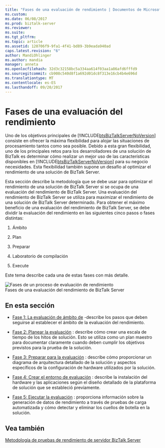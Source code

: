 ```yaml
---
title: "Fases de una evaluación de rendimiento | Documentos de Microsoft"
ms.custom: 
ms.date: 06/08/2017
ms.prod: biztalk-server
ms.reviewer: 
ms.suite: 
ms.tgt_pltfrm: 
ms.topic: article
ms.assetid: 120706f9-9fa1-4f41-bd89-3b9eada940ad
caps.latest.revision: "6"
author: MandiOhlinger
ms.author: mandia
manager: anneta
ms.openlocfilehash: 32d3c32158bc5a334aa614f03aa1a86afd6fffd9
ms.sourcegitcommit: cb908c540d8f1a692d01dc8f313e16cb4b4e696d
ms.translationtype: MT
ms.contentlocale: es-ES
ms.lasthandoff: 09/20/2017
---
```

# <a name="phases-of-a-performance-assessment"></a>Fases de una evaluación del rendimiento
Uno de los objetivos principales de [!INCLUDE[btsBizTalkServerNoVersion](../includes/btsbiztalkservernoversion-md.md)] consiste en ofrecer la máxima flexibilidad para alojar las situaciones de procesamiento tantos como sea posible. Debido a esta gran flexibilidad, uno de los principales retos para los desarrolladores de una solución de BizTalk es determinar cómo realizar un mejor uso de las características disponibles en [!INCLUDE[btsBizTalkServerNoVersion](../includes/btsbiztalkservernoversion-md.md)] para su negocio necesidades. Esta flexibilidad también supone un desafío al optimizar el rendimiento de una solución de BizTalk Server.  
  
 Esta sección describe la metodología que se debe usar para optimizar el rendimiento de una solución de BizTalk Server si se ocupa de una evaluación del rendimiento de BizTalk Server. Una evaluación del rendimiento de BizTalk Server se utiliza para maximizar el rendimiento de una solución de BizTalk Server determinado. Para obtener el máximo beneficio de una evaluación del rendimiento de BizTalk Server, se debe dividir la evaluación del rendimiento en las siguientes cinco pasos o fases distintas:  
  
1.  Ámbito  
  
2.  Plan  
  
3.  Preparar  
  
4.  Laboratorio de compilación  
  
5.  Execute  
  
 Este tema describe cada una de estas fases con más detalle.  
  
 ![Fases de un proceso de evaluación de rendimiento](../technical-guides/media/assessmentprocess.gif "AssessmentProcess")  
Fases de una evaluación del rendimiento de BizTalk Server  
  
## <a name="in-this-section"></a>En esta sección  
  
-   [Fase 1: La evaluación de ámbito de](../technical-guides/phase-1-scoping-the-assessment.md) -describe los pasos que deben seguirse al establecer el ámbito de la evaluación del rendimiento.  
  
-   [Fase 2: Planear la evaluación](../technical-guides/phase-2-planning-the-assessment.md) : describe cómo crear una escala de tiempo de los hitos de solución. Esto se utiliza como un plan maestro para documentar claramente cuando deben cumplir los objetivos previstos para la prueba de la solución.  
  
-   [Fase 3: Preparar para la evaluación](../technical-guides/phase-3-preparing-for-the-assessment.md) : describe cómo proporcionar un diagrama de arquitectura detallado de la solución y aspectos específicos de la configuración de hardware utilizados por la solución.  
  
-   [Fase 4: Crear el entorno de evaluación](../technical-guides/phase-4-building-the-assessment-environment.md) : describe la instalación del hardware y las aplicaciones según el diseño detallado de la plataforma de solución que se estableció previamente.  
  
-   [Fase 5: Ejecutar la evaluación](../technical-guides/phase-5-executing-the-assessment.md) : proporciona información sobre la generación de datos de rendimiento a través de pruebas de carga automatizada y cómo detectar y eliminar los cuellos de botella en la solución.  
  
## <a name="see-also"></a>Vea también  
 [Metodología de pruebas de rendimiento de servidor BizTalk Server](../technical-guides/biztalk-server-performance-testing-methodology.md)